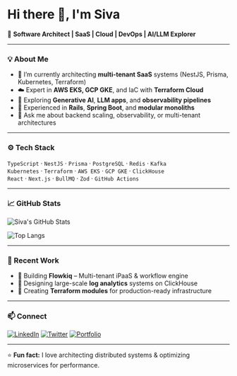 # Hi there 👋, I'm Siva

🚀 **Software Architect | SaaS | Cloud | DevOps | AI/LLM Explorer**

---

### 💡 About Me
- 🔭 I’m currently architecting **multi-tenant SaaS** systems (NestJS, Prisma, Kubernetes, Terraform)
- ☁️ Expert in **AWS EKS, GCP GKE**, and IaC with **Terraform Cloud**
- 🧠 Exploring **Generative AI**, **LLM apps**, and **observability pipelines**
- 🧩 Experienced in **Rails**, **Spring Boot**, and **modular monoliths**
- 💬 Ask me about backend scaling, observability, or multi-tenant architectures

---

### ⚙️ Tech Stack
`TypeScript` · `NestJS` · `Prisma` · `PostgreSQL` · `Redis` · `Kafka`  
`Kubernetes` · `Terraform` · `AWS EKS` · `GCP GKE` · `ClickHouse`  
`React` · `Next.js` · `BullMQ` · `Zod` · `GitHub Actions`

---

### 📈 GitHub Stats
![Siva's GitHub Stats](https://github-readme-stats.vercel.app/api?username=sivakumarmuthuchamy&show_icons=true&theme=tokyonight)

![Top Langs](https://github-readme-stats.vercel.app/api/top-langs/?username=sivakumarmuthuchamy&layout=compact&theme=tokyonight)

---

### 🧭 Recent Work
- 🔹 Building **Flowkiq** – Multi-tenant iPaaS & workflow engine  
- 🔹 Designing large-scale **log analytics** systems on ClickHouse  
- 🔹 Creating **Terraform modules** for production-ready infrastructure  

---

### 📫 Connect
[![LinkedIn](https://img.shields.io/badge/LinkedIn-blue?logo=linkedin)](https://www.linkedin.com/in/sivakumarmuthuchamy/)
[![Twitter](https://img.shields.io/badge/Twitter-black?logo=x)](https://x.com/sivamuthuchamy)
[![Portfolio](https://img.shields.io/badge/Portfolio-website-blueviolet)](https://sivakumarmuthuchamy.github.io)

---
⭐ **Fun fact:** I love architecting distributed systems & optimizing microservices for performance.
